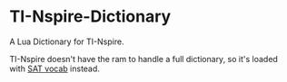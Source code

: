 # TI-Nspire-Dictionary
A Lua Dictionary for TI-Nspire.

TI-Nspire doesn't have the ram to handle a full dictionary, so it's loaded with [SAT vocab](https://github.com/sunh423/SAT-Vocabulary-Study-Tool/blob/master/vocabs.csv) instead.
